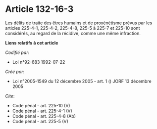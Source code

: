 # Article 132-16-3

Les délits de traite des êtres humains et de proxénétisme prévus par les articles 225-4-1, 225-4-2, 225-4-8, 225-5 à 225-7 et
225-10 sont considérés, au regard de la récidive, comme une même infraction.

**Liens relatifs à cet article**

_Codifié par_:

  - Loi n°92-683 1992-07-22

_Créé par_:

  - Loi n°2005-1549 du 12 décembre 2005 - art. 1 () JORF 13 décembre 2005

_Cite_:

  - Code pénal - art. 225-10 (V)
  - Code pénal - art. 225-4-1 (V)
  - Code pénal - art. 225-4-8 (Ab)
  - Code pénal - art. 225-5 (V)
